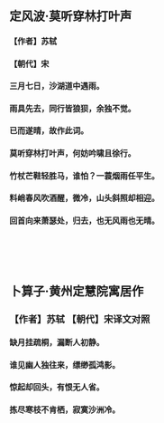 ## 定风波·莫听穿林打叶声 
#### 【作者】**苏轼**    
#### 【朝代】**宋**  

#### 三月七日，沙湖道中遇雨。  
#### 雨具先去，同行皆狼狈，余独不觉。  
#### 已而遂晴，故作此词。  
#### 莫听穿林打叶声，何妨吟啸且徐行。  
#### 竹杖芒鞋轻胜马，谁怕？一蓑烟雨任平生。  
#### 料峭春风吹酒醒，微冷，山头斜照却相迎。  
#### 回首向来萧瑟处，归去，也无风雨也无晴。  
<br/><br/><br/>

## 卜算子·黄州定慧院寓居作
### 【作者】苏轼 【朝代】宋译文对照
#### 缺月挂疏桐，漏断人初静。  
#### 谁见幽人独往来，缥缈孤鸿影。         
#### 惊起却回头，有恨无人省。     
#### 拣尽寒枝不肯栖，寂寞沙洲冷。    



